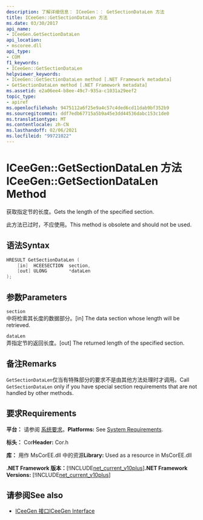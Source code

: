 ```yaml
---
description: 了解详细信息： ICeeGen：： GetSectionDataLen 方法
title: ICeeGen::GetSectionDataLen 方法
ms.date: 03/30/2017
api_name:
- ICeeGen.GetSectionDataLen
api_location:
- mscoree.dll
api_type:
- COM
f1_keywords:
- ICeeGen::GetSectionDataLen
helpviewer_keywords:
- ICeeGen::GetSectionDataLen method [.NET Framework metadata]
- GetSectionDataLen method [.NET Framework metadata]
ms.assetid: e2a06ee4-b8ee-49c7-935a-c1031a29eef2
topic_type:
- apiref
ms.openlocfilehash: 9475112a6f25e9a4c57c4ded6cd11dab9bf352b9
ms.sourcegitcommit: ddf7edb67715a5b9a45e3dd44536dabc153c1de0
ms.translationtype: MT
ms.contentlocale: zh-CN
ms.lasthandoff: 02/06/2021
ms.locfileid: "99721022"
---
```

# <a name="iceegengetsectiondatalen-method"></a><span data-ttu-id="6eb9d-103">ICeeGen::GetSectionDataLen 方法</span><span class="sxs-lookup"><span data-stu-id="6eb9d-103">ICeeGen::GetSectionDataLen Method</span></span>

<span data-ttu-id="6eb9d-104">获取指定节的长度。</span><span class="sxs-lookup"><span data-stu-id="6eb9d-104">Gets the length of the specified section.</span></span>  
  
 <span data-ttu-id="6eb9d-105">此方法已过时，不应使用。</span><span class="sxs-lookup"><span data-stu-id="6eb9d-105">This method is obsolete and should not be used.</span></span>  
  
## <a name="syntax"></a><span data-ttu-id="6eb9d-106">语法</span><span class="sxs-lookup"><span data-stu-id="6eb9d-106">Syntax</span></span>  
  
```cpp  
HRESULT GetSectionDataLen (  
    [in]  HCEESECTION  section,  
    [out] ULONG        *dataLen  
);  
```  
  
## <a name="parameters"></a><span data-ttu-id="6eb9d-107">参数</span><span class="sxs-lookup"><span data-stu-id="6eb9d-107">Parameters</span></span>  

 `section`  
 <span data-ttu-id="6eb9d-108">中将检索其长度的数据部分。</span><span class="sxs-lookup"><span data-stu-id="6eb9d-108">[in] The data section whose length will be retrieved.</span></span>  
  
 `dataLen`  
 <span data-ttu-id="6eb9d-109">弄指定节的返回长度。</span><span class="sxs-lookup"><span data-stu-id="6eb9d-109">[out] The returned length of the specified section.</span></span>  
  
## <a name="remarks"></a><span data-ttu-id="6eb9d-110">备注</span><span class="sxs-lookup"><span data-stu-id="6eb9d-110">Remarks</span></span>  

 <span data-ttu-id="6eb9d-111">`GetSectionDataLen`仅当有特殊部分的要求不是由其他方法处理时才调用。</span><span class="sxs-lookup"><span data-stu-id="6eb9d-111">Call `GetSectionDataLen` only if you have special section requirements that are not handled by other methods.</span></span>  
  
## <a name="requirements"></a><span data-ttu-id="6eb9d-112">要求</span><span class="sxs-lookup"><span data-stu-id="6eb9d-112">Requirements</span></span>  

 <span data-ttu-id="6eb9d-113">**平台：** 请参阅 [系统要求](../../get-started/system-requirements.md)。</span><span class="sxs-lookup"><span data-stu-id="6eb9d-113">**Platforms:** See [System Requirements](../../get-started/system-requirements.md).</span></span>  
  
 <span data-ttu-id="6eb9d-114">**标头：** Cor</span><span class="sxs-lookup"><span data-stu-id="6eb9d-114">**Header:** Cor.h</span></span>  
  
 <span data-ttu-id="6eb9d-115">**库：** 用作 MsCorEE.dll 中的资源</span><span class="sxs-lookup"><span data-stu-id="6eb9d-115">**Library:** Used as a resource in MsCorEE.dll</span></span>  
  
 <span data-ttu-id="6eb9d-116">**.NET Framework 版本：**[!INCLUDE[net_current_v10plus](../../../../includes/net-current-v10plus-md.md)]</span><span class="sxs-lookup"><span data-stu-id="6eb9d-116">**.NET Framework Versions:** [!INCLUDE[net_current_v10plus](../../../../includes/net-current-v10plus-md.md)]</span></span>  
  
## <a name="see-also"></a><span data-ttu-id="6eb9d-117">请参阅</span><span class="sxs-lookup"><span data-stu-id="6eb9d-117">See also</span></span>

- [<span data-ttu-id="6eb9d-118">ICeeGen 接口</span><span class="sxs-lookup"><span data-stu-id="6eb9d-118">ICeeGen Interface</span></span>](iceegen-interface.md)
